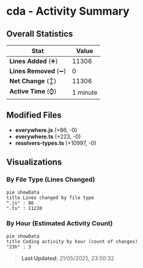 # cda - Activity Summary 

## Overall Statistics

| Stat                   | Value                                                             |
| ---------------------- | ----------------------------------------------------------------- |
| **Lines Added** (➕)   | 11306                                          |
| **Lines Removed** (➖) | 0                                        |
| **Net Change** (↕)    | 11306                |
| **Active Time** (⌚)   | 1 minute |


## Modified Files
- **everywhere.js** (+86, -0)
- **everywhere.ts** (+223, -0)
- **resolvers-types.ts** (+10997, -0)

## Visualizations

### By File Type (Lines Changed)

```mermaid
pie showData
title Lines changed by file type
".js" : 86
".ts" : 11220
```

### By Hour (Estimated Activity Count)

```mermaid
pie showData
title Coding activity by hour (count of changes)
"23h" : 3
```


> **Last Updated:** 21/05/2025, 23:50:32